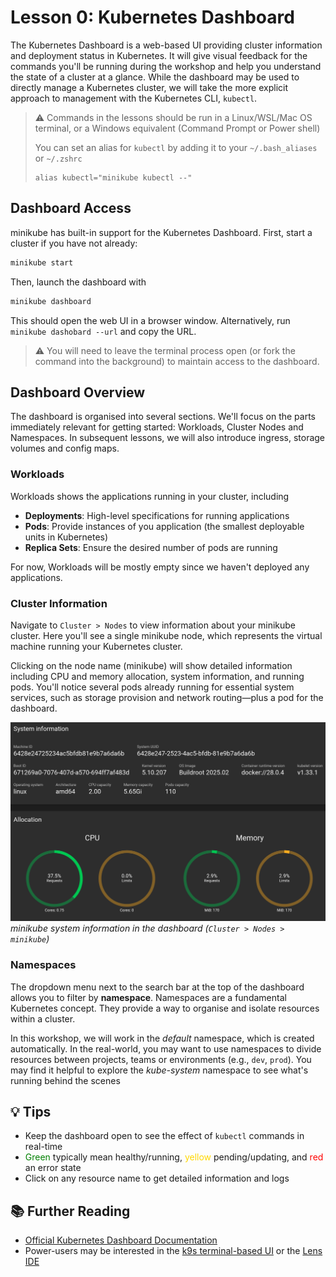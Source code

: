 # Lesson 0: Kubernetes Dashboard
The Kubernetes Dashboard is a web-based UI providing cluster information and
deployment status in Kubernetes.  It will give visual feedback for the commands
you'll be running during the workshop and help you understand the state of a
cluster at a glance. While the dashboard may be used to directly manage a
Kubernetes cluster, we will take the more explicit approach to
management with the Kubernetes CLI, `kubectl`.

> ⚠️ Commands in the lessons should be run in a Linux/WSL/Mac OS terminal, or
> a Windows equivalent (Command Prompt or Power shell)
>
> You can set an alias for `kubectl` by adding it to your `~/.bash_aliases` or `~/.zshrc`
>
>     alias kubectl="minikube kubectl --"

## Dashboard Access
minikube has built-in support for the Kubernetes Dashboard. First, start a
cluster if you have not already:
```bash
minikube start
```
Then, launch the dashboard with
```bash
minikube dashboard
```
This should open the web UI in a browser window. Alternatively, run `minikube
dashobard --url` and copy the URL.

> ⚠️  You will need to leave the terminal process open (or fork the command into
> the background) to maintain access to the dashboard.

## Dashboard Overview
The dashboard is organised into several sections.
We'll focus on the parts immediately relevant for getting started:
Workloads, Cluster Nodes and Namespaces.
In subsequent lessons, we will also introduce ingress, storage volumes
and config maps.

### Workloads
Workloads shows the applications running in your cluster, including

- **Deployments**: High-level specifications for running applications
- **Pods**: Provide instances of you  application (the smallest deployable units in Kubernetes)
- **Replica Sets**: Ensure the desired number of pods are running

For now, Workloads will be mostly empty since we haven't deployed any applications.

### Cluster Information
Navigate to `Cluster > Nodes` to view information about your minikube cluster.
Here you'll see a single minikube node, which represents the virtual machine
running your Kubernetes cluster.

Clicking on the node name (minikube) will show detailed information
including CPU and memory allocation, system information, and running pods.
You'll notice several pods already running for essential system services,
such as storage provision and network routing&mdash;plus a pod for the dashboard.

![minikube cluster information in the dashboard (Cluster > Nodes > minikube)](images/kubernetes-dashboard-system-information.png)
*minikube system information in the dashboard (`Cluster > Nodes > minikube`)*

### Namespaces
The dropdown menu next to the search bar at the top of the dashboard
allows you to filter by **namespace**. Namespaces are a fundamental
Kubernetes concept. They provide a way to organise and isolate resources within
a cluster.

In this workshop, we will work in the *default* namespace, which is
created automatically. In the real-world, you may want to use
namespaces to divide resources between projects, teams or environments (e.g.,
`dev`, `prod`). You may find it helpful to explore the *kube-system* namespace
 to see what's running behind the scenes


## 💡 Tips
- Keep the dashboard open to see the effect of `kubectl` commands in real-time
- <span style="color: green;">Green</span> typically mean healthy/running,
  <span style="color: gold;">yellow</span>  pending/updating, and
   <span style="color: red;">red</span> an  error state
- Click on any resource name to get detailed information and logs

## 📚 Further Reading
- [Official Kubernetes Dashboard
  Documentation](https://kubernetes.io/docs/tasks/access-application-cluster/web-ui-dashboard/)
- Power-users may be interested in the [k9s terminal-based
  UI](https://k9scli.io/a) or the [Lens IDE](https://k8slens.dev/)
